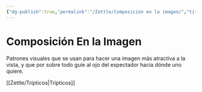 ```yaml
---
{"dg-publish":true,"permalink":"/Zettle/Composición en la imagen/","title":"Composición en la imagen","tags":["ZeType/Idea",""],"created":"2023-04-24T16:32:55.822-05:00","updated":"2023-09-25T12:37:49.748-05:00"}
---
```



# Composición En la Imagen

Patrones visuales que se usan para hacer una imagen más atractiva a la vista, y que por sobre todo guíe al ojo del espectador hacia dónde uno quiere.

[[Zettle/Trípticos\|Trípticos]]
